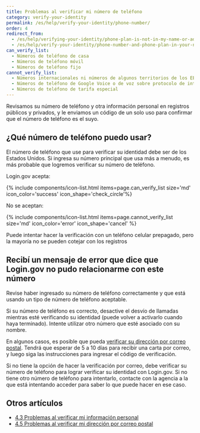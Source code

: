 ```yaml
---
title: Problemas al verificar mi número de teléfono
category: verify-your-identity
permalink: /es/help/verify-your-identity/phone-number/
order: 4
redirect_from:
  - /es/help/verifying-your-identity/phone-plan-is-not-in-my-name-or-address/
  - /es/help/verify-your-identity/phone-number-and-phone-plan-in-your-name/
can_verify_list:
  - Números de teléfono de casa
  - Números de teléfono móvil
  - Números de teléfono fijo
cannot_verify_list:
  - Números internacionales ni números de algunos territorios de los EE. UU.
  - Números de teléfono de Google Voice o de voz sobre protocolo de internet (VoIP) similares
  - Números de teléfono de tarifa especial
---
```


Revisamos su número de teléfono y otra información personal en registros públicos y privados, y le enviamos un código de un solo uso para confirmar que el número de teléfono es el suyo.

## ¿Qué número de teléfono puedo usar?

El número de teléfono que use para verificar su identidad debe ser de los Estados Unidos. Si ingresa su número principal que usa más a menudo, es más probable que logremos verificar su número de teléfono.

Login.gov acepta:

{% include components/icon-list.html items=page.can_verify_list size='md' icon_color='success' icon_shape='check_circle'%}

No se aceptan:

{% include components/icon-list.html items=page.cannot_verify_list size='md' icon_color='error' icon_shape='cancel' %}

Puede intentar hacer la verificación con un teléfono celular prepagado, pero la mayoría no se pueden cotejar con los registros

## Recibí un mensaje de error que dice que Login.gov no pudo relacionarme con este número

Revise haber ingresado su número de teléfono correctamente y que está usando un tipo de número de teléfono aceptable.

Si su número de teléfono es correcto, desactive el desvío de llamadas mientras esté verificando su identidad (puede volver a activarlo cuando haya terminado). Intente utilizar otro número que esté asociado con su nombre.

En algunos casos, es posible que pueda [verificar su dirección por correo postal](#). Tendrá que esperar de 5 a 10 días para recibir una carta por correo, y luego siga las instrucciones para ingresar el código de verificación.

Si no tiene la opción de hacer la verificación por correo, debe verificar su número de teléfono para lograr verificar su identidad con Login.gov. Si no tiene otro número de teléfono para intentarlo, contacte con la agencia a la que está intentando acceder para saber lo que puede hacer en ese caso.

## Otros artículos

* [4.3 Problemas al verificar mi información personal](#)
* [4.5 Problemas al verificar mi dirección por correo postal](#)